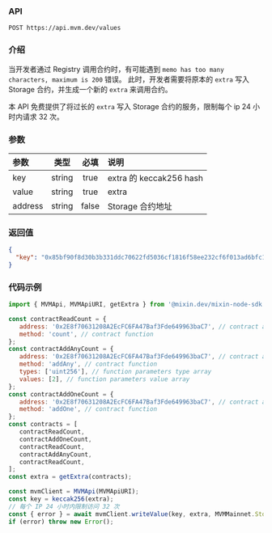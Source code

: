 ### API

`POST https://api.mvm.dev/values`

### 介绍
当开发者通过 Registry 调用合约时，有可能遇到 `memo has too many characters, maximum is 200` 错误。
此时，开发者需要将原本的 `extra` 写入 Storage 合约，并生成一个新的 `extra` 来调用合约。

本 API 免费提供了将过长的 `extra` 写入 Storage 合约的服务，限制每个 ip 24 小时内请求 32 次。

### 参数

| 参数                |   类型   |  必填   | 说明                     |
|:------------------|:------:|:-----:|:-----------------------|
| key               | string | true  | extra 的 keccak256 hash |
| value             | string | true  | extra                  |
| address           | string | false | Storage 合约地址           |

### 返回值

```json
{
  "key": "0x85bf90f8d30b3b331ddc70622fd5036cf1816f58ee232cf6f013ad6bfc1a8bbf"
}
```

### 代码示例

```javascript
import { MVMApi, MVMApiURI, getExtra } from '@mixin.dev/mixin-node-sdk';

const contractReadCount = {
   address: '0x2E8f70631208A2EcFC6FA47Baf3Fde649963baC7', // contract address
   method: 'count', // contract function
};
const contractAddAnyCount = {
   address: '0x2E8f70631208A2EcFC6FA47Baf3Fde649963baC7', // contract address
   method: 'addAny', // contract function
   types: ['uint256'], // function parameters type array
   values: [2], // function parameters value array
};
const contractAddOneCount = {
   address: '0x2E8f70631208A2EcFC6FA47Baf3Fde649963baC7', // contract address
   method: 'addOne', // contract function
};
const contracts = [
   contractReadCount,
   contractAddOneCount,
   contractReadCount,
   contractAddAnyCount,
   contractReadCount,
];
const extra = getExtra(contracts);

const mvmClient = MVMApi(MVMApiURI);     
const key = keccak256(extra);
// 每个 IP 24 小时内限制访问 32 次        
const { error } = await mvmClient.writeValue(key, extra, MVMMainnet.Storage.Contract);
if (error) throw new Error();   
```